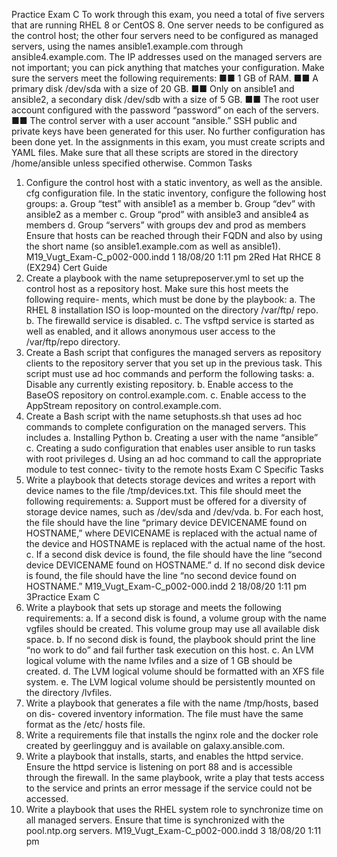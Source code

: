 
Practice Exam C
To work through this exam, you need a total of five servers that are running
RHEL 8 or CentOS 8. One server needs to be configured as the control host;
the other four servers need to be configured as managed servers, using the
names ansible1.example.com through ansible4.example.com. The IP addresses
used on the managed servers are not important; you can pick anything
that matches your configuration. Make sure the servers meet the following
requirements:
■■ 1 GB of RAM.
■■ A primary disk /dev/sda with a size of 20 GB.
■■ Only on ansible1 and ansible2, a secondary disk /dev/sdb with a size
of 5 GB.
■■ The root user account configured with the password “password” on each
of the servers.
■■ The control server with a user account “ansible.” SSH public and private
keys have been generated for this user. No further configuration has been
done yet.
In the assignments in this exam, you must create scripts and YAML files. Make
sure that all these scripts are stored in the directory /home/ansible unless
specified otherwise.
Common Tasks
1. Configure the control host with a static inventory, as well as the ansible.
cfg configuration file. In the static inventory, configure the following host
groups:
a. Group “test” with ansible1 as a member
b. Group “dev” with ansible2 as a member
c. Group “prod” with ansible3 and ansible4 as members
d. Group “servers” with groups dev and prod as members
Ensure that hosts can be reached through their FQDN and also by using
the short name (so ansible1.example.com as well as ansible1).
M19_Vugt_Exam-C_p002-000.indd 1 18/08/20 1:11 pm
2Red Hat RHCE 8 (EX294) Cert Guide
2. Create a playbook with the name setupreposerver.yml to set up the control
host as a repository host. Make sure this host meets the following require-
ments, which must be done by the playbook:
a. The RHEL 8 installation ISO is loop-mounted on the directory /var/ftp/
repo.
b. The firewalld service is disabled.
c. The vsftpd service is started as well as enabled, and it allows anonymous
user access to the /var/ftp/repo directory.
3. Create a Bash script that configures the managed servers as repository clients
to the repository server that you set up in the previous task. This script must
use ad hoc commands and perform the following tasks:
a. Disable any currently existing repository.
b. Enable access to the BaseOS repository on control.example.com.
c. Enable access to the AppStream repository on control.example.com.
4. Create a Bash script with the name setuphosts.sh that uses ad hoc commands
to complete configuration on the managed servers. This includes
a. Installing Python
b. Creating a user with the name “ansible”
c. Creating a sudo configuration that enables user ansible to run tasks with
root privileges
d. Using an ad hoc command to call the appropriate module to test connec-
tivity to the remote hosts
Exam C Specific Tasks
1. Write a playbook that detects storage devices and writes a report with device
names to the file /tmp/devices.txt. This file should meet the following
requirements:
a. Support must be offered for a diversity of storage device names, such as
/dev/sda and /dev/vda.
b. For each host, the file should have the line “primary device DEVICENAME
found on HOSTNAME,” where DEVICENAME is replaced with the actual
name of the device and HOSTNAME is replaced with the actual name of
the host.
c. If a second disk device is found, the file should have the line “second device
DEVICENAME found on HOSTNAME.”
d. If no second disk device is found, the file should have the line “no second
device found on HOSTNAME.”
M19_Vugt_Exam-C_p002-000.indd 2 18/08/20 1:11 pm
3Practice Exam C
2. Write a playbook that sets up storage and meets the following requirements:
a. If a second disk is found, a volume group with the name vgfiles should be
created. This volume group may use all available disk space.
b. If no second disk is found, the playbook should print the line “no work to
do” and fail further task execution on this host.
c. An LVM logical volume with the name lvfiles and a size of 1 GB should be
created.
d. The LVM logical volume should be formatted with an XFS file system.
e. The LVM logical volume should be persistently mounted on the directory
/lvfiles.
3. Write a playbook that generates a file with the name /tmp/hosts, based on dis-
covered inventory information. The file must have the same format as the /etc/
hosts file.
4. Write a requirements file that installs the nginx role and the docker role
created by geerlingguy and is available on galaxy.ansible.com.
5. Write a playbook that installs, starts, and enables the httpd service. Ensure the
httpd service is listening on port 88 and is accessible through the firewall. In
the same playbook, write a play that tests access to the service and prints an
error message if the service could not be accessed.
6. Write a playbook that uses the RHEL system role to synchronize time on
all managed servers. Ensure that time is synchronized with the pool.ntp.org
servers.
M19_Vugt_Exam-C_p002-000.indd 3 18/08/20 1:11 pm

